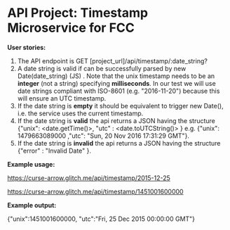 # API Project: Timestamp Microservice for FCC 

**User stories:**
1. The API endpoint is GET [project_url]/api/timestamp/:date_string?
2. A date string is valid if can be successfully parsed by new Date(date_string) (JS) . Note that the unix timestamp needs to be an **integer** (not a string) specifying **milliseconds**. In our test we will use date strings compliant with ISO-8601 (e.g. "2016-11-20") because this will ensure an UTC timestamp.
3. If the date string is **empty** it should be equivalent to trigger new Date(), i.e. the service uses the current timestamp.
4. If the date string is **valid** the api returns a JSON having the structure {"unix": <date.getTime()>, "utc" : <date.toUTCString()> } e.g. {"unix": 1479663089000 ,"utc": "Sun, 20 Nov 2016 17:31:29 GMT"}.
5. If the date string is **invalid** the api returns a JSON having the structure {"error" : "Invalid Date" }.

**Example usage:**

https://curse-arrow.glitch.me/api/timestamp/2015-12-25

https://curse-arrow.glitch.me/api/timestamp/1451001600000

**Example output:**

{"unix":1451001600000, "utc":"Fri, 25 Dec 2015 00:00:00 GMT"}
